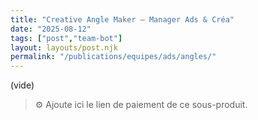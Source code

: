 ```yaml
---
title: "Creative Angle Maker — Manager Ads & Créa"
date: "2025-08-12"
tags: ["post","team-bot"]
layout: layouts/post.njk
permalink: "/publications/equipes/ads/angles/"
---
```

(vide)

> ⚙️ Ajoute ici le lien de paiement de ce sous-produit.
